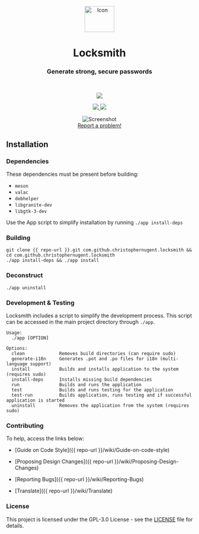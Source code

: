 <div align="center">
  <span align="center"> <img width="80" height="70" class="center" src="{{ repo-url }}/blob/master/data/images/com.github.christophernugent.locksmith.png" alt="Icon"></span>
  <h1 align="center">Locksmith</h1>
  <h3 align="center">Generate strong, secure passwords</h3>
</div>

<br/>

<p align="center">
    <a href="https://appcenter.elementary.io/com.github.christophernugent.locksmith">
        <img src="https://appcenter.elementary.io/badge.svg">
    </a>
</p>

<p align="center">
  <a href="{{ repo-url }}/blob/master/LICENSE">
    <img src="https://img.shields.io/badge/License-GPL-3.0-blue.svg">
  </a>
  <a href="{{ repo-url }}/releases">
    <img src="https://img.shields.io/badge/Release-v%201.0.0-orange.svg">
  </a>
</p>

<p align="center">
    <img  src="{{ repo-url }}/blob/master/data/images/screenshot.png" alt="Screenshot"> <br>
  <a href="{{ repo-url }}/issues/new"> Report a problem! </a>
</p>

## Installation

### Dependencies
These dependencies must be present before building:
 - `meson`
 - `valac`
 - `debhelper`
 - `libgranite-dev`
 - `libgtk-3-dev`


Use the App script to simplify installation by running `./app install-deps`
 
 ### Building

```
git clone {{ repo-url }}.git com.github.christophernugent.locksmith && cd com.github.christophernugent.locksmith
./app install-deps && ./app install
```

### Deconstruct

```
./app uninstall
```

### Development & Testing

Locksmith includes a script to simplify the development process. This script can be accessed in the main project directory through `./app`.

```
Usage:
  ./app [OPTION]

Options:
  clean             Removes build directories (can require sudo)
  generate-i18n     Generates .pot and .po files for i18n (multi-language support)
  install           Builds and installs application to the system (requires sudo)
  install-deps      Installs missing build dependencies
  run               Builds and runs the application
  test              Builds and runs testing for the application
  test-run          Builds application, runs testing and if successful application is started
  uninstall         Removes the application from the system (requires sudo)
```

### Contributing

To help, access the links below:

- [Guide on Code Style]({{ repo-url }}/wiki/Guide-on-code-style)

- [Proposing Design Changes]({{ repo-url }}/wiki/Proposing-Design-Changes)

- [Reporting Bugs]({{ repo-url }}/wiki/Reporting-Bugs)

- [Translate]({{ repo-url }}/wiki/Translate)


### License

This project is licensed under the GPL-3.0 License - see the [LICENSE](LICENSE.md) file for details.
